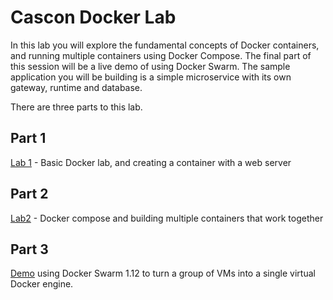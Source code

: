 # Cascon Docker Lab
In this lab you will explore the fundamental concepts of Docker containers, and
running multiple containers using Docker Compose.  The final part of this session will be a live demo
of using Docker Swarm.  The sample application you will be building is a simple microservice with its own gateway, runtime
and database.

There are three parts to this lab.

## Part 1

[Lab 1](part-1/lab-instructions.md) - Basic Docker lab, and creating a container with a web server

## Part 2
[Lab2](part-2/lab-instructions.md) - Docker compose and building multiple containers that work together

## Part 3
[Demo](part-3) using Docker Swarm 1.12 to turn a group of VMs into a single virtual Docker engine.
